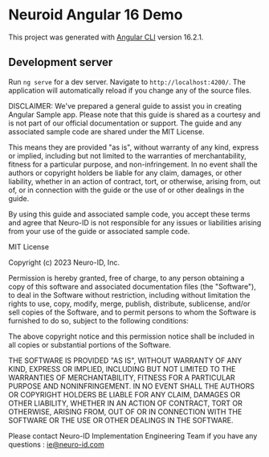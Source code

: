 # Neuroid Angular 16 Demo

This project was generated with [Angular CLI](https://github.com/angular/angular-cli) version 16.2.1.

## Development server

Run `ng serve` for a dev server. Navigate to `http://localhost:4200/`. The application will automatically reload if you change any of the source files.

DISCLAIMER: We've prepared a general guide to assist you in creating Angular Sample app. Please note that this guide is shared as a courtesy and is not part of our official documentation or support. The guide and any associated sample code are shared under the MIT License.

This means they are provided "as is", without warranty of any kind, express or implied, including but not limited to the warranties of merchantability, fitness for a particular purpose, and non-infringement. In no event shall the authors or copyright holders be liable for any claim, damages, or other liability, whether in an action of contract, tort, or otherwise, arising from, out of, or in connection with the guide or the use of or other dealings in the guide.

By using this guide and associated sample code, you accept these terms and agree that Neuro-ID is not responsible for any issues or liabilities arising from your use of the guide or associated sample code.

MIT License

Copyright (c) 2023 Neuro-ID, Inc.

Permission is hereby granted, free of charge, to any person obtaining a copy
of this software and associated documentation files (the "Software"), to deal
in the Software without restriction, including without limitation the rights
to use, copy, modify, merge, publish, distribute, sublicense, and/or sell
copies of the Software, and to permit persons to whom the Software is
furnished to do so, subject to the following conditions:

The above copyright notice and this permission notice shall be included in all
copies or substantial portions of the Software.

THE SOFTWARE IS PROVIDED "AS IS", WITHOUT WARRANTY OF ANY KIND, EXPRESS OR
IMPLIED, INCLUDING BUT NOT LIMITED TO THE WARRANTIES OF MERCHANTABILITY,
FITNESS FOR A PARTICULAR PURPOSE AND NONINFRINGEMENT. IN NO EVENT SHALL THE
AUTHORS OR COPYRIGHT HOLDERS BE LIABLE FOR ANY CLAIM, DAMAGES OR OTHER
LIABILITY, WHETHER IN AN ACTION OF CONTRACT, TORT OR OTHERWISE, ARISING FROM,
OUT OF OR IN CONNECTION WITH THE SOFTWARE OR THE USE OR OTHER DEALINGS IN THE
SOFTWARE.

Please contact Neuro-ID Implementation Engineering Team if you have any questions : ie@neuro-id.com
